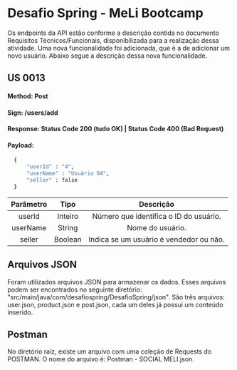# Desafio Spring - MeLi Bootcamp

Os endpoints da API estão conforme a descrição contida no documento Requisitos Técnicos/Funcionais, disponibilizada para a realização dessa atividade. Uma nova funcionalidade foi adicionada, que é a de adicionar um novo usuário. Abaixo segue a descrição dessa nova funcionalidade.

## US 0013

#### Method: Post
#### Sign: /users/add
#### Response: Status Code 200 (tudo OK) | Status Code 400 (Bad Request)
#### Payload:

```bash
  {
      "userId" : "4",
      "userName" : "Usuário 04",
      "seller" : false
  }
```

| Parâmetro | Tipo | Descrição |
| :---: | :---: | :---: |
| userId | Inteiro | Número que identifica o ID do usuário. |
| userName | String | Nome do usuário. |
| seller | Boolean | Indica se um usuário é vendedor ou não. |

## Arquivos JSON

Foram utilizados arquivos JSON para armazenar os dados. Esses arquivos podem ser encontrados no seguinte diretório: "src/main/java/com/desafiospring/DesafioSpring/json". São três arquivos: user.json, product.json e post.json, cada um deles já possui um conteúdo inserido.

## Postman

No diretório raíz, existe um arquivo com uma coleção de Requests do POSTMAN. O nome do arquivo é: Postman - SOCIAL MELI.json.
